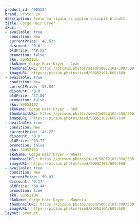 ```yaml
---
product_id: '00521'
brand: Proton Co.
description: Proin eu ligula ac sapien suscipit blandit.
title: Corge Hair Dryer
skus:
- available: true
  condition: New
  currentPrice: '48.52'
  discount: '0.0'
  oldPrice: '48.52'
  promotion: false
  sku: S0052101
  skuName: Corge Hair Dryer - Cyan
  thumbnailURL: https://picsum.photos/seed/S0052101/300/300
  imageURL: https://picsum.photos/seed/S0052101/600/600
- available: true
  condition: New
  currentPrice: '57.84'
  discount: '0.0'
  oldPrice: '57.84'
  promotion: false
  sku: S0052102
  skuName: Corge Hair Dryer - Red
  thumbnailURL: https://picsum.photos/seed/S0052102/300/300
  imageURL: https://picsum.photos/seed/S0052102/600/600
- available: true
  condition: New
  currentPrice: '43.77'
  discount: '0.0'
  oldPrice: '43.77'
  promotion: false
  sku: S0052103
  skuName: Corge Hair Dryer - Wheat
  thumbnailURL: https://picsum.photos/seed/S0052103/300/300
  imageURL: https://picsum.photos/seed/S0052103/600/600
- available: true
  condition: New
  currentPrice: '50.03'
  discount: '0.17'
  oldPrice: '60.44'
  promotion: true
  sku: S0052104
  skuName: Corge Hair Dryer - Magenta
  thumbnailURL: https://picsum.photos/seed/S0052104/300/300
  imageURL: https://picsum.photos/seed/S0052104/600/600
layout: product
---
```


